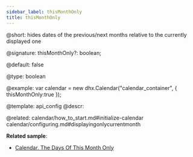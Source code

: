 ```yaml
---
sidebar_label: thisMonthOnly
title: thisMonthOnly
---          
```


@short: hides dates of the previous/next months relative to the currently displayed one

@signature: thisMonthOnly?: boolean;

@default: false


@type: boolean

@example: 
var calendar = new dhx.Calendar("calendar_container", {
   thisMonthOnly:true
});


@template:	api_config
@descr: 


@related:
calendar/how_to_start.md#initialize-calendar
calendar/configuring.md#displayingonlycurrentmonth

**Related sample**:
- [Calendar. The Days Of This Month Only](https://snippet.dhtmlx.com/4wi5hbtr)